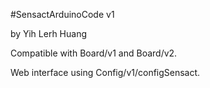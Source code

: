 #SensactArduinoCode v1

by Yih Lerh Huang

Compatible with Board/v1 and Board/v2.

Web interface using Config/v1/configSensact.
